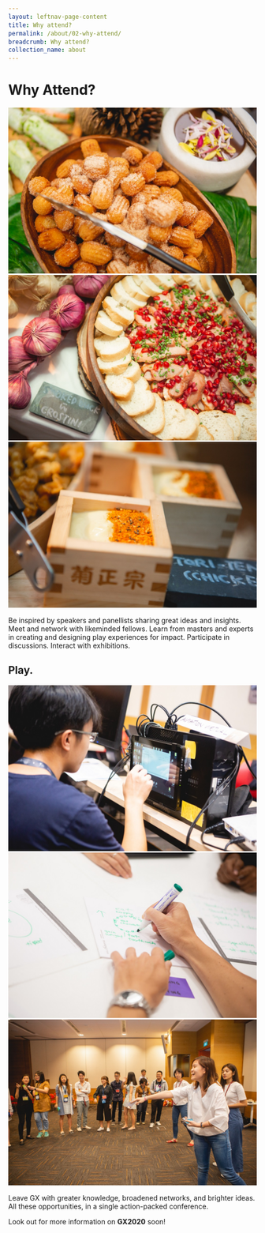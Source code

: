 ```yaml
---
layout: leftnav-page-content
title: Why attend?
permalink: /about/02-why-attend/
breadcrumb: Why attend?
collection_name: about
---
```

# Why Attend?

<div class="photo-stacked-wrap">
  <div class="food">
    <img class="photo-lv-1" src="/images/GX2018_gallery/images/RJ1_7337.jpg">
    <img class="photo-lv-2" src="/images/GX2018_gallery/images/RJ1_7333.jpg">
    <img class="photo-lv-3" src="/images/GX2018_gallery/images/RJ1_7328.jpg">
  </div>
</div>



Be inspired by speakers and panellists sharing great ideas and insights. Meet and network with likeminded fellows. Learn from masters and experts in creating and designing play experiences for impact. Participate in discussions. Interact with exhibitions. 

## Play. 
<div class="photo-stacked-wrap">
  <div class="fun">
    <img class="photo-lv-1" src="/images/GX2018_gallery/images/RJ1_7742.jpg">
    <img class="photo-lv-2" src="/images/GX2018_gallery/images/RJ1_7458.jpg">
    <img class="photo-lv-3" src="/images/GX2018_gallery/images/RJ1_7263.jpg">
  </div>
</div>

Leave GX with greater knowledge, broadened networks, and brighter ideas. All these opportunities, in a single action-packed conference.

Look out for more information on **GX2020** soon! 
